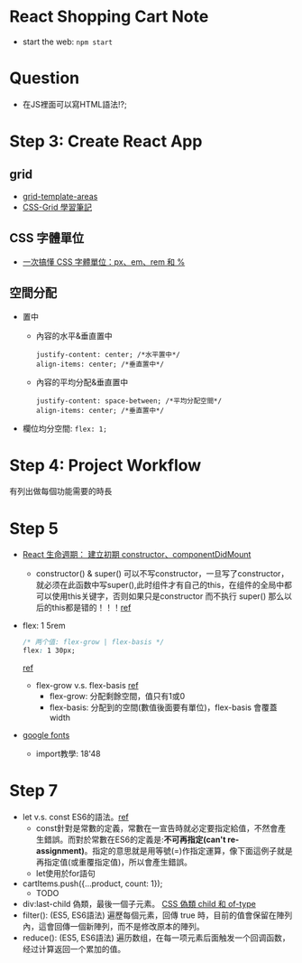 # React Shopping Cart Note
* start the web: `npm start`
# Question
* 在JS裡面可以寫HTML語法!?;
  

# Step 3: Create React App
## grid
* [grid-template-areas](https://developer.mozilla.org/zh-CN/docs/Web/CSS/grid-template-areas)
* [CSS-Grid 學習筆記](https://ithelp.ithome.com.tw/articles/10231044)

## CSS 字體單位
* [一次搞懂 CSS 字體單位：px、em、rem 和 %](https://www.oxxostudio.tw/articles/201809/css-font-size.html)

## 空間分配
* 置中
  * 內容的水平&垂直置中
    ```
    justify-content: center; /*水平置中*/
    align-items: center; /*垂直置中*/
    ```
  
  * 內容的平均分配&垂直置中
    ```
    justify-content: space-between; /*平均分配空間*/
    align-items: center; /*垂直置中*/
    ```
* 欄位均分空間: `flex: 1;`
# Step 4: Project Workflow 
有列出做每個功能需要的時長

# Step 5
* [React 生命週期： 建立初期 constructor、componentDidMount](https://yakimhsu.com/project/project_w21_01_React_life_constructor.html)
  * constructor() & super()
  可以不写constructor，一旦写了constructor，就必须在此函数中写super(),此时组件才有自己的this，在组件的全局中都可以使用this关键字，否则如果只是constructor 而不执行 super() 那么以后的this都是错的！！！[ref](https://www.cnblogs.com/faith3/p/9219446.html)

* flex: 1 5rem
  ```css
  /* 两个值: flex-grow | flex-basis */
  flex: 1 30px;
  ```
  [ref](https://developer.mozilla.org/zh-CN/docs/Web/CSS/flex)
  * flex-grow v.s. flex-basis [ref](https://ithelp.ithome.com.tw/articles/10208741)
    * flex-grow: 分配剩餘空間，值只有1或0
    *  flex-basis: 分配到的空間(數值後面要有單位)，flex-basis 會覆蓋 width
  
* [google fonts](https://fonts.google.com/?selection.family=Montserrat&sidebar.open=true)
  * import教學: 18'48
  
# Step 7
* let v.s. const
  ES6的語法。[ref](https://eyesofkids.gitbooks.io/react-basic-zh-tw/content/day05_es6_let_const/)
  * const針對是常數的定義，常數在一宣告時就必定要指定給值，不然會產生錯誤。而對於常數在ES6的定義是:__不可再指定(can't re-assignment)__。指定的意思就是用等號(=)作指定運算，像下面這例子就是再指定值(或重覆指定值)，所以會產生錯誤。
  * let使用於for語句
* cartItems.push({...product, count: 1});
  * TODO
* div:last-child
  偽類，最後一個子元素。
  [CSS 偽類 child 和 of-type](https://www.oxxostudio.tw/articles/201405/css-selector.html)
* filter(): (ES5, ES6語法) 遍歷每個元素，回傳 true 時，目前的值會保留在陣列內，這會回傳一個新陣列，而不是修改原本的陣列。
* reduce(): (ES5, ES6語法) 遍历数组，在每一项元素后面触发一个回调函数，经过计算返回一个累加的值。

